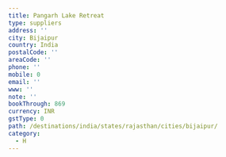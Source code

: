 ```yaml
---
title: Pangarh Lake Retreat
type: suppliers
address: ''
city: Bijaipur
country: India
postalCode: ''
areaCode: ''
phone: ''
mobile: 0
email: ''
www: ''
note: ''
bookThrough: 869
currency: INR
gstType: 0
path: /destinations/india/states/rajasthan/cities/bijaipur/
category:
  - H
---
```


